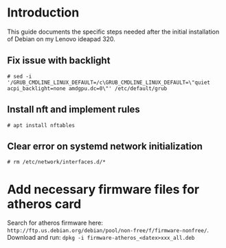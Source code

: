 # Introduction
This guide documents the specific steps needed after the initial installation of Debian on my Lenovo ideapad 320.

## Fix issue with backlight
```
# sed -i '/GRUB_CMDLINE_LINUX_DEFAULT=/c\GRUB_CMDLINE_LINUX_DEFAULT=\"quiet acpi_backlight=none amdgpu.dc=0\"' /etc/default/grub
```

## Install nft and implement rules
```
# apt install nftables
```

## Clear error on systemd network initialization
```
# rm /etc/network/interfaces.d/*

```

# Add necessary firmware files for atheros card

Search for atheros firmware here: `http://ftp.us.debian.org/debian/pool/non-free/f/firmware-nonfree/`. 
Download and run: `dpkg -i firmware-atheros_<datex>xxx_all.deb` 

